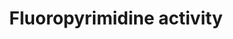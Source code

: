 ---
annotations:
- id: PW:0000754
  parent: drug pathway
  type: Pathway Ontology
  value: drug pathway
- id: DOID:162
  parent: disease of cellular proliferation
  type: Disease Ontology
  value: cancer
- id: CL:0000182
  parent: native cell
  type: Cell Type Ontology
  value: hepatocyte
- id: PW:0000605
  parent: disease pathway
  type: Pathway Ontology
  value: cancer pathway
authors:
- AlexanderPico
- MaintBot
- Khanspers
- Anwesha
- Evelo
- Egonw
- AaronCaine
- DeSl
- Mkutmon
- Etaglobin
- Fehrhart
- Eweitz
description: 'The main mechanism of 5-FU activation is conversion to fluorodeoxyuridine
  monophosphate (FdUMP) which inhibits the enzyme thymidylate synthase (TYMS), an
  important part of the folate-homocysteine cycle and purine and pyrimidine synthesis
  The conversion of 5-FU to FdUMP can occur via thymidylate phosphorylase (TYMP) to
  fluorodeoxyuridine (FUDR) and then by the action of thymidine kinase to FdUMP or
  indirectly via fluorouridine monophosphate (FUMP) or fluroridine (FUR) to fluorouridine
  diphosphate (FUDP) and then ribonucleotide reductase action to FdUDP and FdUMP.
  FUDP and FdUDP can also be converted to FUTP and FdUTP and incorporated into RNA
  and DNA respectively which also contributes to the pharmacodynamic actions of fluoropyrimidines.  Sources:
  [https://www.pharmgkb.org/pathway/PA150653776 PharmGKB:Fluoropyrimidine Pharmacokinetics],
  [https://www.pharmgkb.org/pathway/PA165291507 PharmGKB:Fluoropyrimidine Pharmacodynamics],
  [http://en.wikipedia.org/wiki/Fluorouracil Wikipedia:Fluorouracil]  Proteins on
  this pathway have targeted assays available via the [https://assays.cancer.gov/available_assays?wp_id=WP1601
  CPTAC Assay Portal]'
last-edited: 2021-12-09
ndex: 3f7ea6ff-8b63-11eb-9e72-0ac135e8bacf
organisms:
- Homo sapiens
redirect_from:
- /index.php/Pathway:WP1601
- /instance/WP1601
revision: null
schema-jsonld:
- '@context': https://schema.org/
  '@id': https://wikipathways.github.io/pathways/WP1601.html
  '@type': Dataset
  creator:
    '@type': Organization
    name: WikiPathways
  description: 'The main mechanism of 5-FU activation is conversion to fluorodeoxyuridine
    monophosphate (FdUMP) which inhibits the enzyme thymidylate synthase (TYMS), an
    important part of the folate-homocysteine cycle and purine and pyrimidine synthesis
    The conversion of 5-FU to FdUMP can occur via thymidylate phosphorylase (TYMP)
    to fluorodeoxyuridine (FUDR) and then by the action of thymidine kinase to FdUMP
    or indirectly via fluorouridine monophosphate (FUMP) or fluroridine (FUR) to fluorouridine
    diphosphate (FUDP) and then ribonucleotide reductase action to FdUDP and FdUMP.
    FUDP and FdUDP can also be converted to FUTP and FdUTP and incorporated into RNA
    and DNA respectively which also contributes to the pharmacodynamic actions of
    fluoropyrimidines.  Sources: [https://www.pharmgkb.org/pathway/PA150653776 PharmGKB:Fluoropyrimidine
    Pharmacokinetics], [https://www.pharmgkb.org/pathway/PA165291507 PharmGKB:Fluoropyrimidine
    Pharmacodynamics], [http://en.wikipedia.org/wiki/Fluorouracil Wikipedia:Fluorouracil]  Proteins
    on this pathway have targeted assays available via the [https://assays.cancer.gov/available_assays?wp_id=WP1601
    CPTAC Assay Portal]'
  keywords:
  - 5,10-Methylenetetrahydrofolate
  - 5-FU
  - 5-dFCR
  - 5-dFUR
  - 5-fluorouracil (5-FU)
  - 5-hydroxytegafur
  - ABCC3
  - ABCC4
  - ABCC5
  - ABCG2
  - Apoptosis
  - CDA
  - CES1
  - CES2
  - CYP2A6
  - Capecitabine
  - DHFR
  - DHFU
  - DNA Repair
  - DPYD
  - DPYS
  - Dihydrofolate
  - ERCC2
  - FBAL
  - FPGS
  - FUDP
  - FUDR
  - FUMP
  - FUPA
  - FUR
  - FUTP
  - FdUDP
  - FdUMP
  - FdUTP
  - Folate Cycle
  - GGH
  - Leucovorin
  - MIR29C
  - MTHFR
  - PPAT
  - RRM1
  - RRM2
  - SLC22A7
  - SLC29A1
  - SMUG1
  - TDG
  - TK1
  - TP53
  - TYMP
  - TYMS
  - Tegafur
  - UCK1
  - UCK2
  - UMPS
  - UPB1
  - UPP1
  - UPP2
  - XRCC3
  - dTMP
  - dUMP
  license: CC0
  name: Fluoropyrimidine activity
seo: CreativeWork
title: Fluoropyrimidine activity
wpid: WP1601
---